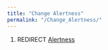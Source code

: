 ```yaml
---
title: "Change Alertness"
permalink: "/Change_Alertness/"
---
```


1.  REDIRECT [Alertness](Alertness "wikilink")